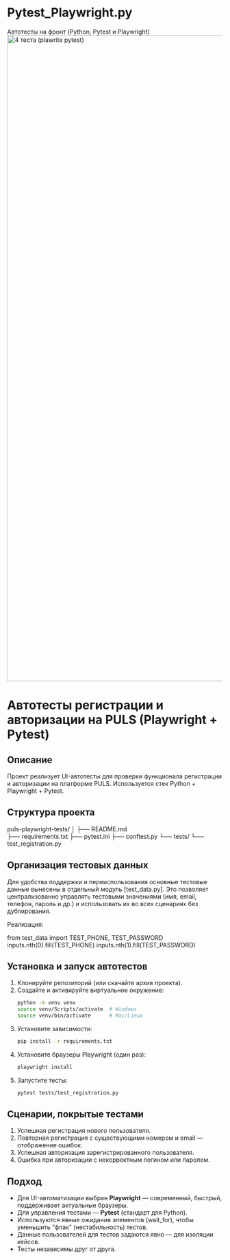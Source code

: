 # Pytest_Playwright.py
Автотесты на фронт (Python, Pytest и Playwright)
<img width="2727" height="1504" alt="4 теста (plawrite pytest)" src="https://github.com/user-attachments/assets/1e3451ca-8426-4211-af84-fd582d81b158" />

# Автотесты регистрации и авторизации на PULS (Playwright + Pytest)

## Описание
Проект реализует UI-автотесты для проверки функционала регистрации и авторизации на платформе PULS. Используется стек Python + Playwright + Pytest.

## Структура проекта
puls-playwright-tests/
│
├── README.md              
├── requirements.txt
├── pytest.ini
├── conftest.py
└── tests/
    └── test_registration.py


## Организация тестовых данных
Для удобства поддержки и переиспользования основные тестовые данные вынесены в отдельный модуль [test_data.py]. Это позволяет централизованно управлять тестовыми значениями (имя, email, телефон, пароль и др.) и использовать их во всех сценариях без дублирования.

Реализация:

from test_data import TEST_PHONE, TEST_PASSWORD
inputs.nth(0).fill(TEST_PHONE)
inputs.nth(1).fill(TEST_PASSWORD)

## Установка и запуск автотестов

1. Клонируйте репозиторий (или скачайте архив проекта).
2. Создайте и активируйте виртуальное окружение:
    ```sh
    python -m venv venv
    source venv/Scripts/activate  # Windows
    source venv/bin/activate      # Mac/Linux
    ```
3. Установите зависимости:
    ```sh
    pip install -r requirements.txt
    ```
4. Установите браузеры Playwright (один раз):
    ```sh
    playwright install
    ```
5. Запустите тесты:
    ```sh
    pytest tests/test_registration.py
    ```

## Сценарии, покрытые тестами

1. Успешная регистрация нового пользователя.
2. Повторная регистрация с существующими номером и email — отображение ошибок.
3. Успешная авторизация зарегистрированного пользователя.
4. Ошибка при авторизации с некорректным логином или паролем.

## Подход
- Для UI-автоматизации выбран **Playwright** — современный, быстрый, поддерживает актуальные браузеры.
- Для управления тестами — **Pytest** (стандарт для Python).
- Используются явные ожидания элементов (wait_for), чтобы уменьшить "флак" (нестабильность) тестов.
- Данные пользователей для тестов задаются явно — для изоляции кейсов.
- Тесты независимы друг от друга.

